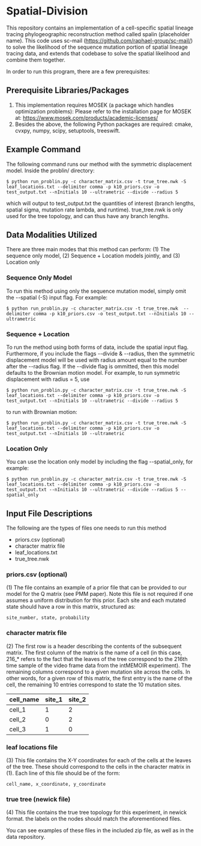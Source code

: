 # Spatial-Division

This repository contains an implementation of a cell-specific spatial lineage tracing phylogeographic reconstruction method called spalin (placeholder name). This code uses sc-mail (https://github.com/raphael-group/sc-mail/) to solve the likelihood of the sequence mutation portion of spatial lineage tracing data, and extends that codebase to solve the spatial likelihood and combine them together. 

In order to run this program, there are a few prerequisites:

## Prerequisite Libraries/Packages
1. This implementation requires MOSEK (a package which handles optimization problems): Please refer to the installation page for MOSEK at: https://www.mosek.com/products/academic-licenses/
2. Besides the above, the following Python packages are required: cmake, cvxpy, numpy, scipy, setuptools, treeswift.

   
## Example Command 
The following command runs our method with the symmetric displacement model. Inside the problin/ directory:
```
$ python run_problin.py -c character_matrix.csv -t true_tree.nwk -S leaf_locations.txt --delimiter comma -p k10_priors.csv -o test_output.txt --nInitials 10 --ultrametric --divide --radius 5
```
which will output to test_output.txt the quantities of interest (branch lengths, spatial sigma, mutation rate lambda, and runtime). true_tree.nwk is only used for the tree topology, and can thus have any branch lengths. 

## Data Modalities Utilized 
There are three main modes that this method can perform: (1) The sequence only model, (2) Sequence + Location models jointly, and (3) Location only 


### Sequence Only Model
To run this method using only the sequence mutation model, simply omit the --spatial (-S) input flag. For example: 
```
$ python run_problin.py -c character_matrix.csv -t true_tree.nwk  --delimiter comma -p k10_priors.csv -o test_output.txt --nInitials 10 --ultrametric
```

### Sequence + Location
To run the method using both forms of data, include the spatial input flag. Furthermore, if you include the flags --divide & --radius, then the symmetric displacement model will be used with radius amount equal to the number after the --radius flag. If the --divide flag is ommitted, then this model defaults to the Brownian motion model. For example, to run symmetric displacement with radius = 5, use
```
$ python run_problin.py -c character_matrix.csv -t true_tree.nwk -S leaf_locations.txt --delimiter comma -p k10_priors.csv -o test_output.txt --nInitials 10 --ultrametric --divide --radius 5
```

to run with Brownian motion: 
```
$ python run_problin.py -c character_matrix.csv -t true_tree.nwk -S leaf_locations.txt --delimiter comma -p k10_priors.csv -o test_output.txt --nInitials 10 --ultrametric
```

### Location Only
You can use the location only model by including the flag --spatial_only, for example:
```
$ python run_problin.py -c character_matrix.csv -t true_tree.nwk -S leaf_locations.txt --delimiter comma -p k10_priors.csv -o test_output.txt --nInitials 10 --ultrametric --divide --radius 5 --spatial_only
```


## Input File Descriptions
The following are the types of files one needs to run this method

- priors.csv (optional)
- character matrix file
- leaf_locations.txt
- true_tree.nwk

### priors.csv (optional)
(1) The file contains an example of a prior file that can be provided to our model for the Q matrix (see PMM paper). Note this file is not required if one assumes a uniform distribution for this prior. Each site and each mutated state should have a row in this matrix, structured as:

```
site_number, state, probability 
```

### character matrix file
(2) The first row is a header describing the contents of the subsequent matrix. The first column of the matrix is the name of a cell (in this case, 216_* refers to the fact that the leaves of the tree correspond to the 216th time sample of the video frame data from the intMEMOIR experiment). The remaining columns correspond to a given mutation site across the cells. In other words, for a given row of this matrix, the first entry is the name of the cell, the remaining 10 entries correspond to state the 10 mutation sites. 

| cell_name  | site_1 | site_2 |
| ------------- | ------------- | ------------- |
| cell_1  | 1  | 2  |
| cell_2  | 0  | 2  |
| cell_3  | 1  | 0  |

### leaf locations file 
(3) This file contains the X-Y coordinates for each of the cells at the leaves of the tree. These should correspond to the cells in the character matrix in (1). Each line of this file should be of the form:

```
cell_name, x_coordinate, y_coordinate
```

### true tree (newick file)
(4) This file contains the true tree topology for this experiment, in newick format. the labels on the nodes should match the aforementioned files. 

You can see examples of these files in the included zip file, as well as in the data repository. 
